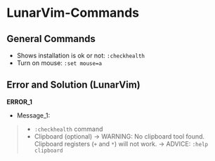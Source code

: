 # LunarVim-Commands

## General Commands
* Shows installation is ok or not: `:checkhealth`
* Turn on mouse: `:set mouse=a`

## Error and Solution (LunarVim)

**ERROR_1**

  * Message_1:
  > * `:checkhealth` command
  > * Clipboard (optional) -> WARNING: No clipboard tool found. Clipboard registers (`+` and `*`) will not work. -> ADVICE: `:help clipboard`

